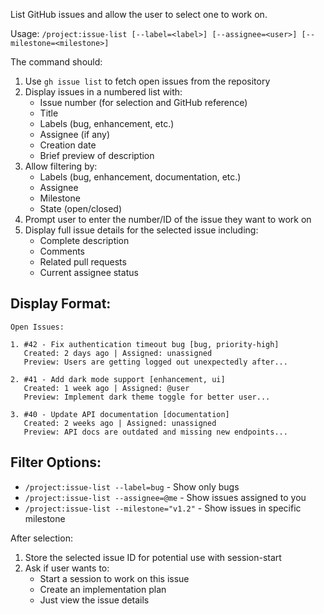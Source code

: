 List GitHub issues and allow the user to select one to work on.

Usage: `/project:issue-list [--label=<label>] [--assignee=<user>] [--milestone=<milestone>]`

The command should:
1. Use `gh issue list` to fetch open issues from the repository
2. Display issues in a numbered list with:
   - Issue number (for selection and GitHub reference)
   - Title
   - Labels (bug, enhancement, etc.)
   - Assignee (if any)
   - Creation date
   - Brief preview of description
3. Allow filtering by:
   - Labels (bug, enhancement, documentation, etc.)
   - Assignee
   - Milestone
   - State (open/closed)
4. Prompt user to enter the number/ID of the issue they want to work on
5. Display full issue details for the selected issue including:
   - Complete description
   - Comments
   - Related pull requests
   - Current assignee status

## Display Format:

```
Open Issues:

1. #42 - Fix authentication timeout bug [bug, priority-high]
   Created: 2 days ago | Assigned: unassigned
   Preview: Users are getting logged out unexpectedly after...

2. #41 - Add dark mode support [enhancement, ui]
   Created: 1 week ago | Assigned: @user
   Preview: Implement dark theme toggle for better user...

3. #40 - Update API documentation [documentation]
   Created: 2 weeks ago | Assigned: unassigned
   Preview: API docs are outdated and missing new endpoints...
```

## Filter Options:
- `/project:issue-list --label=bug` - Show only bugs
- `/project:issue-list --assignee=@me` - Show issues assigned to you
- `/project:issue-list --milestone="v1.2"` - Show issues in specific milestone

After selection:
1. Store the selected issue ID for potential use with session-start
2. Ask if user wants to:
   - Start a session to work on this issue
   - Create an implementation plan
   - Just view the issue details 